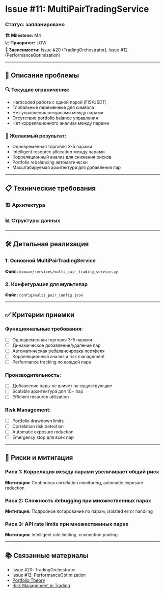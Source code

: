# Issue #11: MultiPairTradingService
### Статус: запланировано

**🏗️ Milestone:** M4  
**📈 Приоритет:** LOW  
**🔗 Зависимости:** Issue #20 (TradingOrchestrator), Issue #12 (PerformanceOptimization)

---

## 📝 Описание проблемы


### 🔍 Текущие ограничения:
- Hardcoded работа с одной парой (FIS/USDT)
- Глобальные переменные для символа
- Нет управления ресурсами между парами
- Отсутствие portfolio balance управления
- Нет корреляционного анализа между парами

### 🎯 Желаемый результат:
- Одновременная торговля 3-5 парами
- Intelligent resource allocation между парами
- Корреляционный анализ для снижения рисков
- Portfolio rebalancing автоматически
- Масштабируемая архитектура для добавления пар

---

## 📋 Технические требования

### 🏗️ Архитектура


### 📊 Структуры данных


---

## 🛠️ Детальная реализация

### 1. **Основной MultiPairTradingService**

**Файл:** `domain/services/multi_pair_trading_service.py`


### 2. **Конфигурация для мультипар**

**Файл:** `config/multi_pair_config.json`


---

## ✅ Критерии приемки

### Функциональные требования:
- [ ] Одновременная торговля 3-5 парами
- [ ] Динамическое добавление/удаление пар
- [ ] Автоматическая ребалансировка портфеля
- [ ] Корреляционный анализ и risk management
- [ ] Performance tracking по каждой паре

### Производительность:
- [ ] Добавление пары не влияет на существующие
- [ ] Scalable архитектура для 10+ пар
- [ ] Efficient resource utilization

### Risk Management:
- [ ] Portfolio drawdown limits
- [ ] Correlation risk detection
- [ ] Automatic exposure reduction
- [ ] Emergency stop для всех пар

---

## 🚧 Риски и митигация

### Риск 1: Корреляция между парами увеличивает общий риск
**Митигация:** Continuous correlation monitoring, automatic exposure reduction

### Риск 2: Сложность debugging при множественных парах
**Митигация:** Подробное логирование по парам, isolated error handling

### Риск 3: API rate limits при множественных парах  
**Митигация:** Intelligent rate limiting, connection pooling

---

## 📚 Связанные материалы

- Issue #20: TradingOrchestrator
- Issue #12: PerformanceOptimization
- [Portfolio Theory](https://en.wikipedia.org/wiki/Modern_portfolio_theory)
- [Risk Management in Trading](https://www.investopedia.com/articles/trading/09/risk-management.asp)
